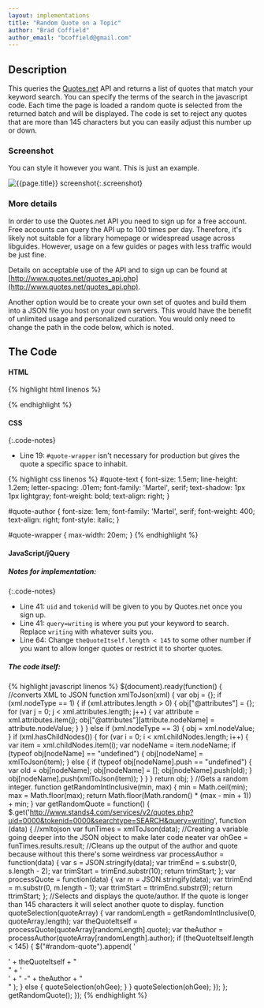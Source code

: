 ```yaml
---
layout: implementations
title: "Random Quote on a Topic"
author: "Brad Coffield"
author_email: "bcoffield@gmail.com"
---
```

## Description
        
This queries the [Quotes.net](http://www.quotes.net/) API and returns a list of quotes that match your keyword search. You can specify the terms of the search in the javascript code. Each time the page is loaded a random quote is selected from the returned batch and will be displayed. The code is set to reject any quotes that are more than 145 characters but you can easily adjust this number up or down. 

### Screenshot

You can style it however you want. This is just an example.

![{{page.title}} screenshot]({{site.baseurl}}/assets/{{page.title}}-screenshot.jpg){:.screenshot}
       
### More details

In order to use the Quotes.net API you need to sign up for a free account. Free accounts can query the API up to 100 times per day. Therefore, it's likely not suitable for a library homepage or widespread usage across libguides. However, usage on a few guides or pages with less traffic would be just fine.

Details on acceptable use of the API and to sign up can be found at [http://www.quotes.net/quotes_api.php](http://www.quotes.net/quotes_api.php).

Another option would be to create your own set of quotes and build them into a JSON file you host on your own servers. This would have the benefit of unlimited usage and personalized curation. You would only need to change the path in the code below, which is noted.

    
## The Code

#### HTML

{% highlight html linenos %}
<div id="random-quote"></div>
{% endhighlight %}

#### CSS

{:.code-notes}
* Line 19: `#quote-wrapper` isn't necessary for production but gives the quote a specific space to inhabit.

{% highlight css linenos %}
#quote-text {
    font-size: 1.5em;
    line-height: 1.2em;
    letter-spacing: .01em;
    font-family: 'Martel', serif;
    text-shadow: 1px 1px lightgray;
    font-weight: bold;
    text-align: right;
}

#quote-author {
    font-size: 1em;
    font-family: 'Martel', serif;
    font-weight: 400;
    text-align: right;
    font-style: italic;
}

#quote-wrapper {
    max-width: 20em;
}
{% endhighlight %}

#### JavaScript/jQuery

##### Notes for implementation:

{:.code-notes}
* Line 41: `uid` and `tokenid` will be given to you by Quotes.net once you sign up. 
* Line 41: `query=writing` is where you put your keyword to search. Replace `writing` with whatever suits you.
* Line 64: Change `theQuoteItself.length < 145` to some other number if you want to allow longer quotes or restrict it to shorter quotes. 

##### The code itself:
{% highlight javascript linenos %}
$(document).ready(function() {
  //converts XML to JSON
  function xmlToJson(xml) {
    var obj = {};
    if (xml.nodeType == 1) {
      if (xml.attributes.length > 0) {
        obj["@attributes"] = {};
        for (var j = 0; j < xml.attributes.length; j++) {
          var attribute = xml.attributes.item(j);
          obj["@attributes"][attribute.nodeName] = attribute.nodeValue;
        }
      }
    } else if (xml.nodeType == 3) {
      obj = xml.nodeValue;
    }
    if (xml.hasChildNodes()) {
      for (var i = 0; i < xml.childNodes.length; i++) {
        var item = xml.childNodes.item(i);
        var nodeName = item.nodeName;
        if (typeof obj[nodeName] == "undefined") {
          obj[nodeName] = xmlToJson(item);
        } else {
          if (typeof obj[nodeName].push == "undefined") {
            var old = obj[nodeName];
            obj[nodeName] = [];
            obj[nodeName].push(old);
          }
          obj[nodeName].push(xmlToJson(item));
        }
      }
    }
    return obj;
  }
  //Gets a random integer.
  function getRandomIntInclusive(min, max) {
    min = Math.ceil(min);
    max = Math.floor(max);
    return Math.floor(Math.random() * (max - min + 1)) + min;
  }
  var getRandomQuote = function() {
    $.get('http://www.stands4.com/services/v2/quotes.php?uid=0000&tokenid=0000&searchtype=SEARCH&query=writing', function (data) {
      //xmltojson
      var funTimes = xmlToJson(data);
      //Creating a variable going deeper into the JSON object to make later code neater
      var ohGee = funTimes.results.result;
      //Cleans up the output of the author and quote because without this there's some weirdness
      var processAuthor = function(data) {
        var s = JSON.stringify(data);
        var trimEnd = s.substr(0, s.length - 2);
        var trimStart = trimEnd.substr(10);
        return trimStart;
      };
      var processQuote = function(data) {
        var m = JSON.stringify(data);
        var ttrimEnd = m.substr(0, m.length - 1);
        var ttrimStart = ttrimEnd.substr(9);
        return ttrimStart;
      };
      //Selects and displays the quote/author. If the quote is longer than 145 characters it will select another quote to display.
      function quoteSelection(quoteArray) {
        var randomLength = getRandomIntInclusive(0, quoteArray.length);
        var theQuoteItself = processQuote(quoteArray[randomLength].quote);
        var theAuthor = processAuthor(quoteArray[randomLength].author);
        if (theQuoteItself.length < 145) {
          $("#random-quote").append(
            '<div id="quote-wrapper"><div id="quote-text">' +
              theQuoteItself +
              "</div>" +
              '<div id="quote-author">' +
              " -" +
              theAuthor +
              "</div></div>"
          );
        } else {
          quoteSelection(ohGee);
        }
      }
      quoteSelection(ohGee);
    });
  };
  getRandomQuote();
});
{% endhighlight %}

